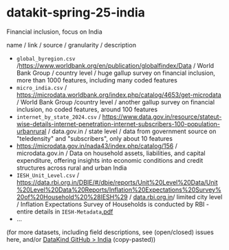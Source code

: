 # datakit-spring-25-india
Financial inclusion, focus on India

name / link / source / granularity / description

- `global_byregion.csv` /https://www.worldbank.org/en/publication/globalfindex/Data /  World Bank Group / country level / huge gallup survey on financial inclusion, more than 1000 features, including many coded features
- `micro_india.csv` / https://microdata.worldbank.org/index.php/catalog/4653/get-microdata / World Bank Group /country level / another gallup survey on financial inclusion, no coded features, around 100 features
- `internet_by_state_2024.csv` / https://www.data.gov.in/resource/stateut-wise-details-internet-penetration-internet-subscribers-100-population-urbanrural / data.gov.in / state level / data from government source on "teledensity" and "subscribers", only about 10 features
- https://microdata.gov.in/nada43/index.php/catalog/156 / microdata.gov.in / Data on household assets, liabilities, and capital expenditure, offering insights into economic conditions and credit structures across rural and urban India
- `IESH_Unit_Level.csv` / https://data.rbi.org.in/DBIE/#/dbie/reports/Unit%20Level%20Data/Unit%20Level%20Data%20Reports/Inflation%20Expectations%20Survey%20of%20Household%20%28IESH%29 / [data.rbi.org.in](data.rbi.org.in/)/ limited city level / Inflation Expectations Survey of Households is conducted by RBI - entire details in `IESH-Metadata`[.pdf](data/IESH-Metadata.pdf)
- ...

(for more datasets, including field descriptions, see (open/closed) issues here, and/or [DataKind GitHub > India](https://github.com/datakind/datakit-financial-inclusion-2025/discussions/4) (copy-pasted))
